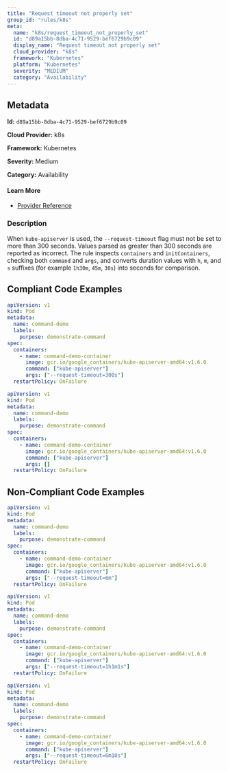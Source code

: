 ```yaml
---
title: "Request timeout not properly set"
group_id: "rules/k8s"
meta:
  name: "k8s/request_timeout_not_properly_set"
  id: "d89a15bb-8dba-4c71-9529-bef6729b9c09"
  display_name: "Request timeout not properly set"
  cloud_provider: "k8s"
  framework: "Kubernetes"
  platform: "Kubernetes"
  severity: "MEDIUM"
  category: "Availability"
---
```

## Metadata

**Id:** `d89a15bb-8dba-4c71-9529-bef6729b9c09`

**Cloud Provider:** k8s

**Framework:** Kubernetes

**Severity:** Medium

**Category:** Availability

#### Learn More

 - [Provider Reference](https://kubernetes.io/docs/reference/command-line-tools-reference/kube-apiserver/)

### Description

 When `kube-apiserver` is used, the `--request-timeout` flag must not be set to more than 300 seconds. Values parsed as greater than 300 seconds are reported as incorrect.
The rule inspects `containers` and `initContainers`, checking both `command` and `args`, and converts duration values with `h`, `m`, and `s` suffixes (for example `1h30m`, `45m`, `30s`) into seconds for comparison.


## Compliant Code Examples
```yaml
apiVersion: v1
kind: Pod
metadata:
  name: command-demo
  labels:
    purpose: demonstrate-command
spec:
  containers:
    - name: command-demo-container
      image: gcr.io/google_containers/kube-apiserver-amd64:v1.6.0
      command: ["kube-apiserver"]
      args: ["--request-timeout=300s"]
  restartPolicy: OnFailure

```

```yaml
apiVersion: v1
kind: Pod
metadata:
  name: command-demo
  labels:
    purpose: demonstrate-command
spec:
  containers:
    - name: command-demo-container
      image: gcr.io/google_containers/kube-apiserver-amd64:v1.6.0
      command: ["kube-apiserver"]
      args: []
  restartPolicy: OnFailure

```
## Non-Compliant Code Examples
```yaml
apiVersion: v1
kind: Pod
metadata:
  name: command-demo
  labels:
    purpose: demonstrate-command
spec:
  containers:
    - name: command-demo-container
      image: gcr.io/google_containers/kube-apiserver-amd64:v1.6.0
      command: ["kube-apiserver"]
      args: ["--request-timeout=6m"]
  restartPolicy: OnFailure

```

```yaml
apiVersion: v1
kind: Pod
metadata:
  name: command-demo
  labels:
    purpose: demonstrate-command
spec:
  containers:
    - name: command-demo-container
      image: gcr.io/google_containers/kube-apiserver-amd64:v1.6.0
      command: ["kube-apiserver"]
      args: ["--request-timeout=1h1m1s"]
  restartPolicy: OnFailure

```

```yaml
apiVersion: v1
kind: Pod
metadata:
  name: command-demo
  labels:
    purpose: demonstrate-command
spec:
  containers:
    - name: command-demo-container
      image: gcr.io/google_containers/kube-apiserver-amd64:v1.6.0
      command: ["kube-apiserver"]
      args: ["--request-timeout=6m10s"]
  restartPolicy: OnFailure

```